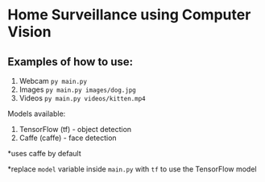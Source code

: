 # Home Surveillance using Computer Vision

## Examples of how to use:

1. Webcam
```py main.py```
2. Images
```py main.py images/dog.jpg```
3. Videos
```py main.py videos/kitten.mp4```

Models available:
1. TensorFlow (tf) - object detection
2. Caffe (caffe) - face detection

*uses caffe by default

*replace `model` variable inside `main.py` with `tf` to use the TensorFlow model
